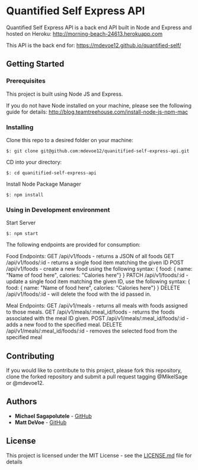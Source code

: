 # Quantified Self Express API

Quantified Self Express API is a back end API built in Node and Express and hosted on Heroku: http://morning-beach-24613.herokuapp.com

This API is the back end for: https://mdevoe12.github.io/quantified-self/

## Getting Started



### Prerequisites

This project is built using Node JS and Express.

If you do not have Node installed on your machine, please see the following guide for details:
http://blog.teamtreehouse.com/install-node-js-npm-mac

### Installing

Clone this repo to a desired folder on your machine:
```
$: git clone git@github.com:mdevoe12/quanitified-self-express-api.git
```

CD into your directory:
```
$: cd quanitified-self-express-api
```

Install Node Package Manager

```
$: npm install
```

### Using in Development environment

Start Server

```
$: npm start
```

The following endpoints are provided for consumption:

Food Endpoints:
GET /api/v1/foods - returns a JSON of all foods
GET /api/v1/foods/:id - returns a single food item matching the given ID
POST /api/v1/foods - create a new food using the following syntax:
{ food: { name: "Name of food here", calories: "Calories here"} }
PATCH /api/v1/foods/:id - update a single food item matching the given ID, use the following syntax:
{ food: { name: "Name of food here", calories: "Calories here"} }
DELETE /api/v1/foods/:id - will delete the food with the id passed in.

Meal Endpoints:
GET /api/v1/meals - returns all meals with foods assigned to those meals.
GET /api/v1/meals/:meal_id/foods - returns the foods associated with the meal ID given.
POST /api/v1/meals/:meal_id/foods/:id - adds a new food to the specified meal.
DELETE /api/v1/meals/:meal_id/foods/:id - removes the selected food from the specified meal



## Contributing

If you would like to contribute to this project, please fork this repository, clone the forked repository and submit a pull request tagging @MikelSage or @mdevoe12.


## Authors

* **Michael Sagapolutele** - [GitHub](https://github.com/mikelsage)
* **Matt DeVoe** - [GitHub](https://github.com/mdevoe12)

## License

This project is licensed under the MIT License - see the [LICENSE.md](LICENSE.md) file for details
